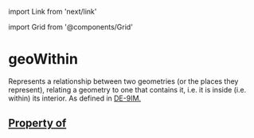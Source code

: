 import Link from 'next/link'
  
import Grid from '@components/Grid'

# geoWithin

Represents a relationship between two geometries (or the places they represent), relating a geometry to one that contains it, i.e. it is inside (i.e. within) its interior. As defined in <a href="https://en.wikipedia.org/wiki/DE-9IM">DE-9IM</Link>.

## Property of



